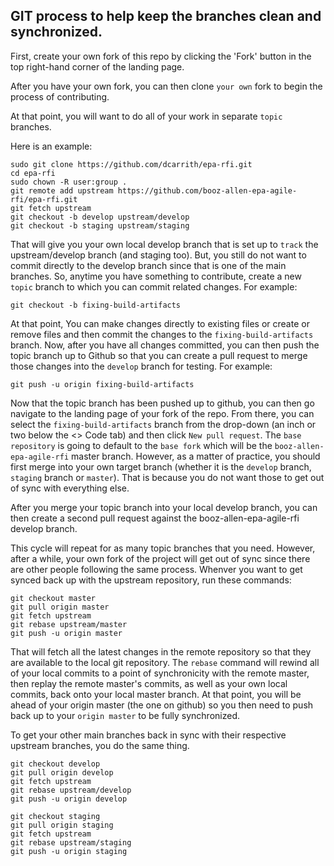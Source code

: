 ## GIT process to help keep the branches clean and synchronized.

First, create your own fork of this repo by clicking the 'Fork' button in the top right-hand corner of the landing page.

After you have your own fork, you can then clone `your own` fork to begin the process of contributing.

At that point, you will want to do all of your work in separate `topic` branches.

Here is an example:

```
sudo git clone https://github.com/dcarrith/epa-rfi.git
cd epa-rfi
sudo chown -R user:group .
git remote add upstream https://github.com/booz-allen-epa-agile-rfi/epa-rfi.git
git fetch upstream
git checkout -b develop upstream/develop
git checkout -b staging upstream/staging
```

That will give you your own local develop branch that is set up to `track` the upstream/develop branch (and staging too).  But, you still do not want to commit directly to the develop branch since that is one of the main branches.  So, anytime you have something to contribute, create a new `topic` branch to which you can commit related changes. For example:

```
git checkout -b fixing-build-artifacts
```
At that point, You can make changes directly to existing files or create or remove files and then commit the changes to the `fixing-build-artifacts` branch.  Now, after you have all changes committed, you can then push the topic branch up to Github so that you can create a pull request to merge those changes into the `develop` branch for testing.  For example:
```
git push -u origin fixing-build-artifacts
```
Now that the topic branch has been pushed up to github, you can then go navigate to the landing page of your fork of the repo.  From there, you can select the `fixing-build-artifacts` branch from the drop-down (an inch or two below the <> Code tab) and then click `New pull request`.  The `base repository` is going to default to the `base fork` which will be the `booz-allen-epa-agile-rfi` master branch.  However, as a matter of practice, you should first merge into your own target branch (whether it is the `develop` branch, `staging` branch or `master`).  That is because you do not want those to get out of sync with everything else.  

After you merge your topic branch into your local develop branch, you can then create a second pull request against the booz-allen-epa-agile-rfi develop branch.

This cycle will repeat for as many topic branches that you need.  However, after a while, your own fork of the project will get out of sync since there are other people following the same process.  Whenver you want to get synced back up with the upstream repository, run these commands:

```
git checkout master
git pull origin master
git fetch upstream
git rebase upstream/master
git push -u origin master
```
That will fetch all the latest changes in the remote repository so that they are available to the local git repository.  The `rebase` command will rewind all of your local commits to a point of synchronicity with the remote master, then replay the remote master's commits, as well as your own local commits, back onto your local master branch.  At that point, you will be ahead of your origin master (the one on github) so you then need to push back up to your `origin master` to be fully synchronized.

To get your other main branches back in sync with their respective upstream branches, you do the same thing.

```
git checkout develop
git pull origin develop
git fetch upstream
git rebase upstream/develop
git push -u origin develop

git checkout staging
git pull origin staging
git fetch upstream
git rebase upstream/staging
git push -u origin staging
```

